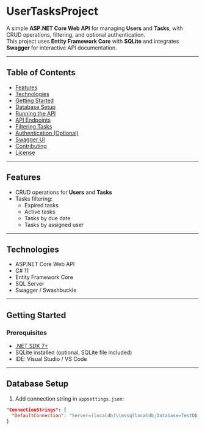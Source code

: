 # UserTasksProject


A simple **ASP.NET Core Web API** for managing **Users** and **Tasks**, with CRUD operations, filtering, and optional authentication.  
This project uses **Entity Framework Core** with **SQLite** and integrates **Swagger** for interactive API documentation.

---

## Table of Contents

- [Features](#features)  
- [Technologies](#technologies)  
- [Getting Started](#getting-started)  
- [Database Setup](#database-setup)  
- [Running the API](#running-the-api)  
- [API Endpoints](#api-endpoints)  
- [Filtering Tasks](#filtering-tasks)  
- [Authentication (Optional)](#authentication-optional)  
- [Swagger UI](#swagger-ui)  
- [Contributing](#contributing)  
- [License](#license)  

---

## Features

- CRUD operations for **Users** and **Tasks**  
- Tasks filtering:
  - Expired tasks  
  - Active tasks  
  - Tasks by due date  
  - Tasks by assigned user 

---

## Technologies

- ASP.NET Core Web API  
- C# 11  
- Entity Framework Core  
- SQL Server  
- Swagger / Swashbuckle  

---

## Getting Started

### Prerequisites

- [.NET SDK 7+](https://dotnet.microsoft.com/download)  
- SQLite installed (optional, SQLite file included)  
- IDE: Visual Studio / VS Code  

---

## Database Setup

1. Add connection string in `appsettings.json`:

```json
"ConnectionStrings": {
  "DefaultConnection": "Server=(localdb)\\mssqllocaldb;Database=TestDb;Trusted_Connection=true;TrustServerCertificate=true;"
}
